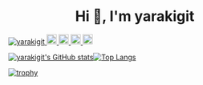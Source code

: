 <!--
**yarakigit/yarakigit** is a ✨ _special_ ✨ repository because its `README.md` (this file) appears on your GitHub profile.

Here are some ideas to get you started:

- 🔭 I’m currently working on ...
- 🌱 I’m currently learning ...
- 👯 I’m looking to collaborate on ...
- 🤔 I’m looking for help with ...
- 💬 Ask me about ...
- 📫 How to reach me: ...
- 😄 Pronouns: ...
- ⚡ Fun fact: ...
-->

<h1 align="center">Hi 👋, I'm yarakigit</h1>

<p align="left"> 
  <a href="https://github.com/yarakigit/yarakigit/">
    <img src="https://komarev.com/ghpvc/?username=yarakigit" alt="yarakigit" />
  </a>
  <a href="https://github.com/yarakigit">
    <img height="20" src="https://img.shields.io/github/followers/yarakigit?label=follow&logo=github&style=flat" />
  </a>
  <a href="http://qiita.com/yarakigit">
    <img height="20" src="https://qiita-badge.apiapi.app/s/yarakigit/posts.svg" />
  </a>
  <a href="http://qiita.com/yarakigit">
    <img height="20" src="https://qiita-badge.apiapi.app/s/yarakigit/contributions.svg" />
  </a>
  <a href="http://twitter.com/tech_ya_tw">
    <img height="20" src="https://img.shields.io/twitter/follow/tech_ya_tw?label=Twitter&logo=twitter&style=flat" />
  </a>
</p>

[![yarakigit's GitHub stats](https://github-readme-stats.vercel.app/api?username=yarakigit&theme=vue-light&show_icons=true)](https://github.com/yarakigit/github-readme-stats)[![Top Langs](https://github-readme-stats.vercel.app/api/top-langs/?username=yarakigit&theme=vue-light&show_icons=true&layout=compact)](https://github.com/yarakigit/github-readme-stats)


[![trophy](https://github-profile-trophy.vercel.app/?username=yarakigit&theme=light&column=7
)](https://github.com/ryo-ma/github-profile-trophy)


